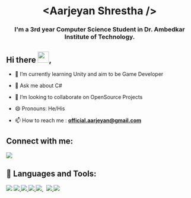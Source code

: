 
<h1 align="center">&lt;Aarjeyan Shrestha /&gt;</h1>
<h3 align="center">I'm a 3rd year Computer Science Student in Dr. Ambedkar Institute of Technology. </h3>


## Hi there <img src="https://raw.githubusercontent.com/MartinHeinz/MartinHeinz/master/wave.gif" width="30px">,

- 🌱 I’m currently learning Unity and aim to be Game Developer
  
- 💬 Ask me about C#
  
- 👯 I’m looking to collaborate on OpenSource Projects
  
- 😄 Pronouns: He/His

- 📫 How to reach me : **official.aarjeyan@gmail.com**

## Connect with me:
<p align="left">

<a href = "https://www.linkedin.com/in/aarjeyan-shrestha-5618981a7?lipi=urn%3Ali%3Apage%3Ad_flagship3_profile_view_base_contact_details%3BhvWnSD3BTLerMSDt1kHvqg%3D%3D"><img src="https://img.icons8.com/fluent/48/000000/linkedin.png"/></a>

</p>

## 🚀 Languages and Tools:

<p align="left"> 
    <a href="https://docs.microsoft.com/en-us/dotnet/csharp/" target="_blank"><img src="https://img.icons8.com/ios-filled/50/000000/c-sharp-logo.png"/></a>
    <a href="https://www.cplusplus.com/doc/tutorial/" target="_blank"> <img src="https://img.icons8.com/color/48/000000/c-plus-plus-logo.png"/> </a>
    <a href="https://www.w3.org/html/" target="_blank"> <img src="https://img.icons8.com/color/48/000000/html-5.png"/> </a>
    <a href="https://www.w3schools.com/css/" target="_blank"> <img src="https://img.icons8.com/color/48/000000/css3.png"/> </a>
    <a style="padding-right:8px;" href="https://www.tutorialspoint.com/sql/index.htm" target="_blank"> <img src="https://img.icons8.com/color/48/000000/sql.png"/> </a>
    <a href="https://www.python.org" target="_blank"> <img src="https://img.icons8.com/color/48/000000/python.png"/> </a> 
    <a href="https://www.java.com" target="_blank"> <img src="https://img.icons8.com/color/48/000000/java-coffee-cup-logo.png"/> </a>
</p>








